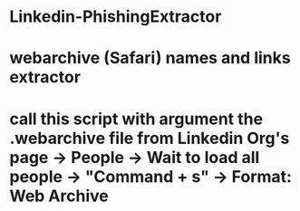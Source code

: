 # Linkedin-PhishingExtractor

# webarchive (Safari) names and links extractor
# call this script with argument the .webarchive file from Linkedin Org's page -> People -> Wait to load all people -> "Command + s" -> Format: Web Archive
